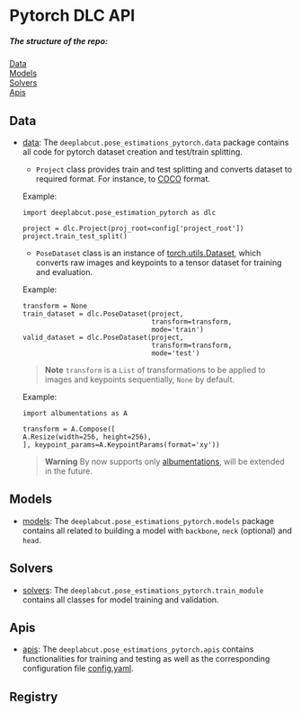 # Pytorch DLC API

##### The structure of the repo:
[Data](#data)  
[Models](#models)   
[Solvers](#solvers)   
[Apis](#apis)   

## Data
- [data](data/project.py#L7):
The `deeplabcut.pose_estimations_pytorch.data` package contains all code for pytorch dataset creation and test/train splitting.
    - `Project` class provides train and test splitting and converts dataset to required format. For instance, to [COCO]() format.

    Example:
    
    ```python3
    import deeplabcut.pose_estimation_pytorch as dlc
   
    project = dlc.Project(proj_root=config['project_root'])
    project.train_test_split()
    ```
    - `PoseDataset` class is an instance of [torch.utils.Dataset](https://pytorch.org/docs/stable/data.html), which converts raw images and keypoints to a tensor dataset for training and evaluation.

    Example:
    
    ```python3
    transform = None
    train_dataset = dlc.PoseDataset(project,
                                    transform=transform,
                                    mode='train')
    valid_dataset = dlc.PoseDataset(project,
                                    transform=transform,
                                    mode='test')
    ```
    
    > **Note**
    > `transform` is a `List` of transformations to be applied to images and keypoints sequentially, `None` by default.
    
    Example:
    
    ```python3
    import albumentations as A
    
    transform = A.Compose([
    A.Resize(width=256, height=256),
    ], keypoint_params=A.KeypointParams(format='xy'))
    
    ```
    
    > **Warning**
    > By now supports only [albumentations](https://albumentations.ai), will be extended in the future.
## Models
- [models](models):
The `deeplabcut.pose_estimations_pytorch.models` package contains all related to building a model with `backbone`, `neck` (optional) and `head`.

## Solvers
- [solvers](solvers): The `deeplabcut.pose_estimations_pytorch.train_module` contains all classes for model training and validation.

## Apis
- [apis](apis): The `deeplabcut.pose_estimations_pytorch.apis` contains functionalities for training and testing as well as the corresponding configuration file [config.yaml](apis/config.yaml).

## Registry

